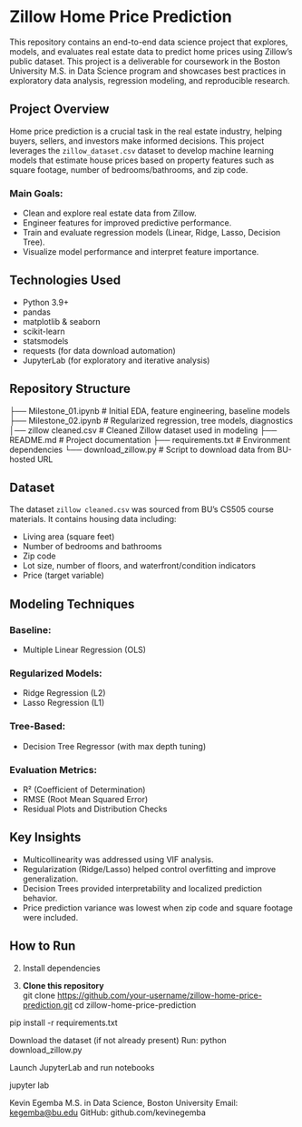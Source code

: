 # Zillow Home Price Prediction

This repository contains an end-to-end data science project that explores, models, and evaluates real estate data to predict home prices using Zillow’s public dataset. This project is a deliverable for coursework in the Boston University M.S. in Data Science program and showcases best practices in exploratory data analysis, regression modeling, and reproducible research.

## Project Overview

Home price prediction is a crucial task in the real estate industry, helping buyers, sellers, and investors make informed decisions. This project leverages the `zillow_dataset.csv` dataset to develop machine learning models that estimate house prices based on property features such as square footage, number of bedrooms/bathrooms, and zip code.

### Main Goals:
- Clean and explore real estate data from Zillow.
- Engineer features for improved predictive performance.
- Train and evaluate regression models (Linear, Ridge, Lasso, Decision Tree).
- Visualize model performance and interpret feature importance.

## Technologies Used

- Python 3.9+
- pandas
- matplotlib & seaborn
- scikit-learn
- statsmodels
- requests (for data download automation)
- JupyterLab (for exploratory and iterative analysis)

## Repository Structure
├── Milestone_01.ipynb # Initial EDA, feature engineering, baseline models
├── Milestone_02.ipynb # Regularized regression, tree models, diagnostics
│── zillow cleaned.csv # Cleaned Zillow dataset used in modeling
├── README.md # Project documentation
├── requirements.txt # Environment dependencies
└── download_zillow.py # Script to download data from BU-hosted URL



## Dataset
The dataset `zillow cleaned.csv` was sourced from BU’s CS505 course materials. It contains housing data including:
- Living area (square feet)
- Number of bedrooms and bathrooms
- Zip code
- Lot size, number of floors, and waterfront/condition indicators
- Price (target variable)

## Modeling Techniques

### Baseline:
- Multiple Linear Regression (OLS)

### Regularized Models:
- Ridge Regression (L2)
- Lasso Regression (L1)

### Tree-Based:
- Decision Tree Regressor (with max depth tuning)

### Evaluation Metrics:
- R² (Coefficient of Determination)
- RMSE (Root Mean Squared Error)
- Residual Plots and Distribution Checks

## Key Insights

- Multicollinearity was addressed using VIF analysis.
- Regularization (Ridge/Lasso) helped control overfitting and improve generalization.
- Decision Trees provided interpretability and localized prediction behavior.
- Price prediction variance was lowest when zip code and square footage were included.

## How to Run
2. Install dependencies
   
1. **Clone this repository**  
   git clone https://github.com/your-username/zillow-home-price-prediction.git
   cd zillow-home-price-prediction

pip install -r requirements.txt



Download the dataset (if not already present)
Run:
python download_zillow.py


Launch JupyterLab and run notebooks

jupyter lab

Kevin Egemba
M.S. in Data Science, Boston University
Email: kegemba@bu.edu
GitHub: github.com/kevinegemba



